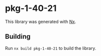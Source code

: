 # pkg-1-40-21

This library was generated with [Nx](https://nx.dev).

## Building

Run `nx build pkg-1-40-21` to build the library.
